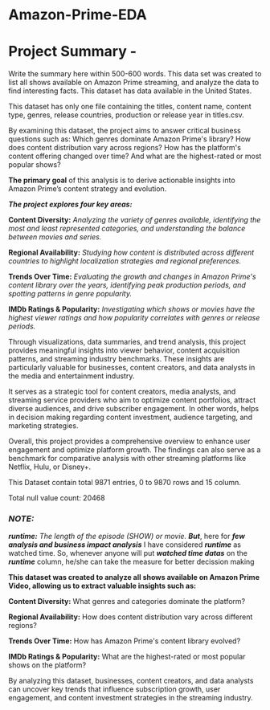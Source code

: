 # Amazon-Prime-EDA
# **Project Summary -**
Write the summary here within 500-600 words.
This data set was created to list all shows available on Amazon Prime streaming, and analyze the data to find interesting facts. This dataset has data available in the United States.

This dataset has only one file containing the titles, content name, content type, genres, release countries, production or release year in titles.csv.

By examining this dataset, the project aims to answer critical business questions such as: Which genres dominate Amazon Prime's library? How does content distribution vary across regions? How has the platform's content offering changed over time? And what are the highest-rated or most popular shows?

**The primary goal** of this analysis is to derive actionable insights into Amazon Prime’s content strategy and evolution. 

***The project explores four key areas:***

**Content Diversity:** *Analyzing the variety of genres available, identifying the most and least represented categories, and understanding the balance between movies and series.*

**Regional Availability:** *Studying how content is distributed across different countries to highlight localization strategies and regional preferences.*

**Trends Over Time:** *Evaluating the growth and changes in Amazon Prime's content library over the years, identifying peak production periods, and spotting patterns in genre popularity.*

**IMDb Ratings & Popularity:** *Investigating which shows or movies have the highest viewer ratings and how popularity correlates with genres or release periods.*

Through visualizations, data summaries, and trend analysis, this project provides meaningful insights into viewer behavior, content acquisition patterns, and streaming industry benchmarks. These insights are particularly valuable for businesses, content creators, and data analysts in the media and entertainment industry. 

It serves as a strategic tool for content creators, media analysts, and streaming service providers who aim to optimize content portfolios, attract diverse audiences, and drive subscriber engagement. In other words, helps in decision making regarding content investment, audience targeting, and marketing strategies. 

Overall, this project provides a comprehensive overview to enhance user engagement and optimize platform growth. The findings can also serve as a benchmark for comparative analysis with other streaming platforms like Netflix, Hulu, or Disney+.

This Dataset contain  total 9871 entries, 0 to 9870 rows and 15 column.

Total null value count: 20468

### *NOTE:* 
***runtime:** The length of the episode (SHOW) or movie.* ***But***, here for ***few analysis and business impact analysis*** I have considered ***runtime*** as watched time. 
So, whenever anyone will put ***watched time datas*** on the ***runtime*** column, he/she can take the measure for better decission making

**This dataset was created to analyze all shows available on Amazon Prime Video, allowing us to extract valuable insights such as:**

**Content Diversity:** What genres and categories dominate the platform?

**Regional Availability:** How does content distribution vary across different regions?

**Trends Over Time:** How has Amazon Prime's content library evolved?

**IMDb Ratings & Popularity:** What are the highest-rated or most popular shows on the platform?

By analyzing this dataset, businesses, content creators, and data analysts can uncover key trends that influence subscription growth, user engagement, and content investment strategies in the streaming industry.
